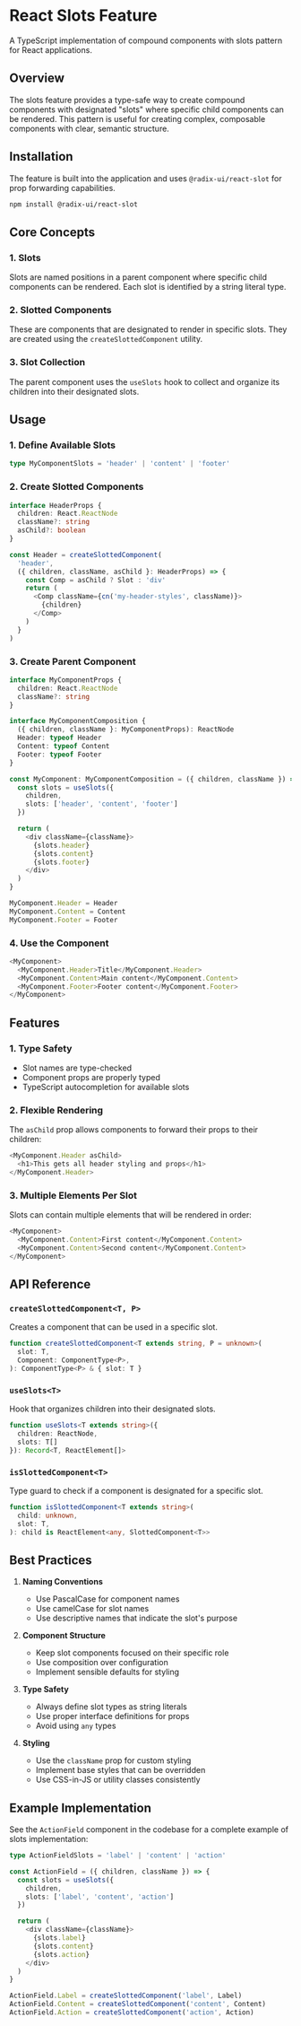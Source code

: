 # React Slots Feature

A TypeScript implementation of compound components with slots pattern for React applications.

## Overview

The slots feature provides a type-safe way to create compound components with designated "slots" where specific child components can be rendered. This pattern is useful for creating complex, composable components with clear, semantic structure.

## Installation

The feature is built into the application and uses `@radix-ui/react-slot` for prop forwarding capabilities.

```bash
npm install @radix-ui/react-slot
```

## Core Concepts

### 1. Slots

Slots are named positions in a parent component where specific child components can be rendered. Each slot is identified by a string literal type.

### 2. Slotted Components

These are components that are designated to render in specific slots. They are created using the `createSlottedComponent` utility.

### 3. Slot Collection

The parent component uses the `useSlots` hook to collect and organize its children into their designated slots.

## Usage

### 1. Define Available Slots

```typescript
type MyComponentSlots = 'header' | 'content' | 'footer'
```

### 2. Create Slotted Components

```typescript
interface HeaderProps {
  children: React.ReactNode
  className?: string
  asChild?: boolean
}

const Header = createSlottedComponent(
  'header',
  ({ children, className, asChild }: HeaderProps) => {
    const Comp = asChild ? Slot : 'div'
    return (
      <Comp className={cn('my-header-styles', className)}>
        {children}
      </Comp>
    )
  }
)
```

### 3. Create Parent Component

```typescript
interface MyComponentProps {
  children: React.ReactNode
  className?: string
}

interface MyComponentComposition {
  ({ children, className }: MyComponentProps): ReactNode
  Header: typeof Header
  Content: typeof Content
  Footer: typeof Footer
}

const MyComponent: MyComponentComposition = ({ children, className }) => {
  const slots = useSlots({
    children,
    slots: ['header', 'content', 'footer']
  })

  return (
    <div className={className}>
      {slots.header}
      {slots.content}
      {slots.footer}
    </div>
  )
}

MyComponent.Header = Header
MyComponent.Content = Content
MyComponent.Footer = Footer
```

### 4. Use the Component

```typescript
<MyComponent>
  <MyComponent.Header>Title</MyComponent.Header>
  <MyComponent.Content>Main content</MyComponent.Content>
  <MyComponent.Footer>Footer content</MyComponent.Footer>
</MyComponent>
```

## Features

### 1. Type Safety

- Slot names are type-checked
- Component props are properly typed
- TypeScript autocompletion for available slots

### 2. Flexible Rendering

The `asChild` prop allows components to forward their props to their children:

```typescript
<MyComponent.Header asChild>
  <h1>This gets all header styling and props</h1>
</MyComponent.Header>
```

### 3. Multiple Elements Per Slot

Slots can contain multiple elements that will be rendered in order:

```typescript
<MyComponent>
  <MyComponent.Content>First content</MyComponent.Content>
  <MyComponent.Content>Second content</MyComponent.Content>
</MyComponent>
```

## API Reference

### `createSlottedComponent<T, P>`

Creates a component that can be used in a specific slot.

```typescript
function createSlottedComponent<T extends string, P = unknown>(
  slot: T,
  Component: ComponentType<P>,
): ComponentType<P> & { slot: T }
```

### `useSlots<T>`

Hook that organizes children into their designated slots.

```typescript
function useSlots<T extends string>({
  children: ReactNode,
  slots: T[]
}): Record<T, ReactElement[]>
```

### `isSlottedComponent<T>`

Type guard to check if a component is designated for a specific slot.

```typescript
function isSlottedComponent<T extends string>(
  child: unknown,
  slot: T,
): child is ReactElement<any, SlottedComponent<T>>
```

## Best Practices

1. **Naming Conventions**

   - Use PascalCase for component names
   - Use camelCase for slot names
   - Use descriptive names that indicate the slot's purpose

2. **Component Structure**

   - Keep slot components focused on their specific role
   - Use composition over configuration
   - Implement sensible defaults for styling

3. **Type Safety**

   - Always define slot types as string literals
   - Use proper interface definitions for props
   - Avoid using `any` types

4. **Styling**
   - Use the `className` prop for custom styling
   - Implement base styles that can be overridden
   - Use CSS-in-JS or utility classes consistently

## Example Implementation

See the `ActionField` component in the codebase for a complete example of slots implementation:

```typescript
type ActionFieldSlots = 'label' | 'content' | 'action'

const ActionField = ({ children, className }) => {
  const slots = useSlots({
    children,
    slots: ['label', 'content', 'action']
  })

  return (
    <div className={className}>
      {slots.label}
      {slots.content}
      {slots.action}
    </div>
  )
}

ActionField.Label = createSlottedComponent('label', Label)
ActionField.Content = createSlottedComponent('content', Content)
ActionField.Action = createSlottedComponent('action', Action)
```
